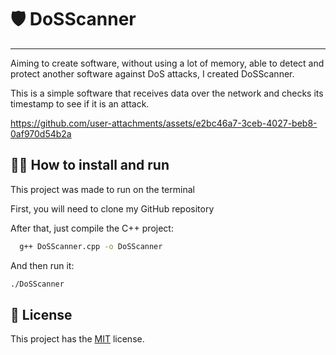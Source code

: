# 🛡️ DoSScanner
---
Aiming to create software, without using a lot of memory, able to detect and protect another software against DoS attacks, I created DoSScanner.

This is a simple software that receives data over the network and checks its timestamp to see if it is an attack.


https://github.com/user-attachments/assets/e2bc46a7-3ceb-4027-beb8-0af970d54b2a


## 👨‍💻 How to install and run

This project was made to run on the terminal

First, you will need to clone my GitHub repository

After that, just compile the C++ project: 

```bash
  g++ DoSScanner.cpp -o DoSScanner
```

And then run it:
```bash
./DoSScanner
```

## 📝 License
This project has the [MIT](https://choosealicense.com/licenses/mit/) license.
